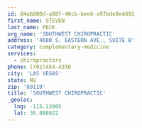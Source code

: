 ```yaml
---
id: 84a6800d-a88f-40cb-bee6-a97bde8e4692
first_name: STEVEN
last_name: PECK
org_name: 'SOUTHWEST CHIROPRACTIC'
address: '4680 S. EASTERN AVE., SUITE B'
category: complementary-medicine
services:
  - chiropractors
phone: (702)454-4336
city: 'LAS VEGAS'
state: NV
zip: '89119'
title: 'SOUTHWEST CHIROPRACTIC'
_geoloc:
  lng: -115.13905
  lat: 36.088922
---
```


